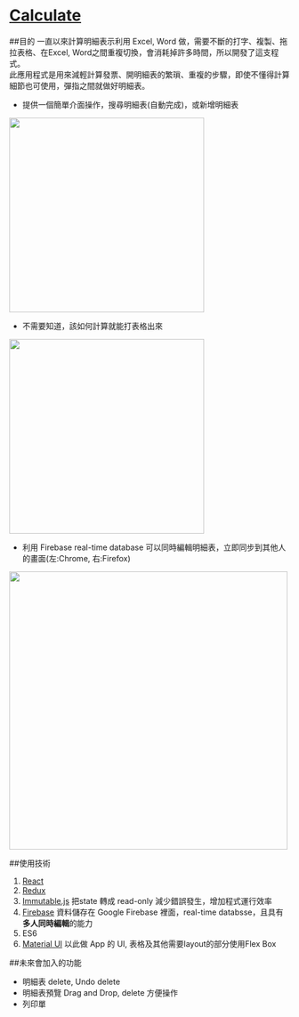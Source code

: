 # <a href="https://cacocacoon.github.io/calculate/">Calculate</a>

##目的
一直以來計算明細表示利用 Excel, Word 做，需要不斷的打字、複製、拖拉表格、在Excel, Word之間重複切換，會消耗掉許多時間，所以開發了這支程式。<br />
此應用程式是用來減輕計算發票、開明細表的繁瑣、重複的步驟，即使不懂得計算細節也可使用，彈指之間就做好明細表。

* 提供一個簡單介面操作，搜尋明細表(自動完成)，或新增明細表

<img src="http://g.recordit.co/rHs7c4j76v.gif" width="350">

* 不需要知道，該如何計算就能打表格出來

<img src="http://g.recordit.co/3IxUFYQFv3.gif" width="350">

* 利用 Firebase real-time database 可以同時編輯明細表，立即同步到其他人的畫面(左:Chrome, 右:Firefox)

<img src="http://g.recordit.co/psjNs05oVJ.gif" width="500">

##使用技術
1. <a href="https://facebook.github.io/react/">React</a>
2. <a href="http://redux.js.org/">Redux</a>
3. <a href="https://facebook.github.io/immutable-js/">Immutable.js</a>
把state 轉成 read-only 減少錯誤發生，增加程式運行效率
4. <a href="https://firebase.google.com/">Firebase</a> 資料儲存在 Google Firebase 裡面，real-time databsse，且具有**多人同時編輯**的能力
5. ES6
6. <a href="http://www.material-ui.com/">Material UI</a> 以此做 App 的 UI, 表格及其他需要layout的部分使用Flex Box

##未來會加入的功能
* 明細表 delete, Undo delete
* 明細表預覽 Drag and Drop, delete 方便操作
* 列印單

